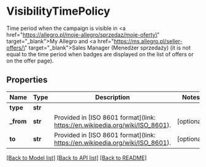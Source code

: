 # VisibilityTimePolicy

Time period when the campaign is visible in <a href=\"https://allegro.pl/moje-allegro/sprzedaz/moje-oferty\" target=\"_blank\">My Allegro</a> and <a href=\"https://ms.allegro.pl/seller-offers/\" target=\"_blank\">Sales Manager (Menedżer sprzedaży)</a> (it is not equal to the time period when badges are displayed on the list of offers or on the offer page).
## Properties
Name | Type | Description | Notes
------------ | ------------- | ------------- | -------------
**type** | **str** |  | 
**_from** | **str** | Provided in [ISO 8601 format](link: https://en.wikipedia.org/wiki/ISO_8601). | [optional] 
**to** | **str** | Provided in [ISO 8601 format](link: https://en.wikipedia.org/wiki/ISO_8601). | [optional] 

[[Back to Model list]](../README.md#documentation-for-models) [[Back to API list]](../README.md#documentation-for-api-endpoints) [[Back to README]](../README.md)


